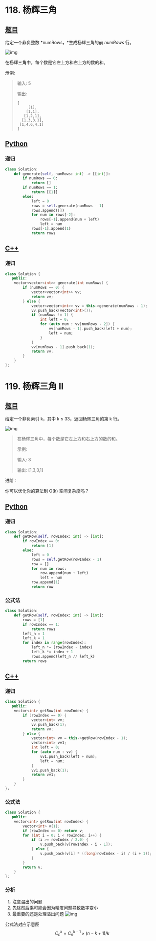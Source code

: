 # 118. 杨辉三角
## [题目](https://leetcode-cn.com/problems/pascals-triangle/)

给定一个非负整数 *numRows，*生成杨辉三角的前 *numRows* 行。

![img](https://upload.wikimedia.org/wikipedia/commons/0/0d/PascalTriangleAnimated2.gif)

在杨辉三角中，每个数是它左上方和右上方的数的和。

示例:

> 输入: 5
>
> 输出:
>
> ```
> [
>      [1],
>     [1,1],
>    [1,2,1],
>   [1,3,3,1],
>  [1,4,6,4,1]
> ]
> ```

## [Python](./118.%20杨辉三角.py)
### 递归

``` python
class Solution:
    def generate(self, numRows: int) -> [[int]]:
        if numRows == 0:
            return []
        if numRows == 1:
            return [[1]]
        else:
            left = 0
            rows = self.generate(numRows - 1)
            rows.append([])
            for num in rows[-2]:
                rows[-1].append(num + left)
                left = num
            rows[-1].append(1)
            return rows
```
## [C++](./118.%20杨辉三角.cc)
### 递归
``` c++
class Solution {
   public:
    vector<vector<int>> generate(int numRows) {
        if (numRows == 0) {
            vector<vector<int>> vv;
            return vv;
        } else {
            vector<vector<int>> vv = this->generate(numRows - 1);
            vv.push_back(vector<int>());
            if (numRows != 1) {
                int left = 0;
                for (auto num : vv[numRows - 2]) {
                    vv[numRows - 1].push_back(left + num);
                    left = num;
                }
            }
            vv[numRows - 1].push_back(1);
            return vv;
        }
    }
};
```

# 119. 杨辉三角 II
## [题目](https://leetcode-cn.com/problems/pascals-triangle-ii/)
给定一个非负索引 k，其中 k ≤ 33，返回杨辉三角的第 k 行。

![img](https://upload.wikimedia.org/wikipedia/commons/0/0d/PascalTriangleAnimated2.gif)

> 在杨辉三角中，每个数是它左上方和右上方的数的和。
>
> 示例:
>
> 输入: 3
>
> 输出: [1,3,3,1]

进阶：

你可以优化你的算法到 O(k) 空间复杂度吗？
## [Python](./119.%20杨辉三角%20II.py)
### 递归
``` python
class Solution:
    def getRow(self, rowIndex: int) -> [int]:
        if rowIndex == 0:
            return [1]
        else:
            left = 0
            rows = self.getRow(rowIndex - 1)
            row = []
            for num in rows:
                row.append(num + left)
                left = num
            row.append(1)
            return row

```
### 公式法

``` python
class Solution:
    def getRow(self, rowIndex: int) -> [int]:
        rows = [1]
        if rowIndex == 1:
            return rows
        left_n = 1
        left_k = 1
        for index in range(rowIndex):
            left_n *= (rowIndex - index)
            left_k *= index + 1
            rows.append(left_n // left_k)
        return rows
```



## [C++](./119.%20杨辉三角%20II.cc)
### 递归
``` C++
class Solution {
   public:
    vector<int> getRow(int rowIndex) {
        if (rowIndex == 0) {
            vector<int> vv;
            vv.push_back(1);
            return vv;
        } else {
            vector<int> vv = this->getRow(rowIndex - 1);
            vector<int> vv1;
            int left = 0;
            for (auto num : vv) {
                vv1.push_back(left + num);
                left = num;
            }
            vv1.push_back(1);
            return vv1;
        }
    }
};
```
### 公式法
``` c++
class Solution {
   public:
    vector<int> getRow(int rowIndex) {
        vector<int> v{1};
        if (rowIndex == 0) return v;
        for (int i = 0; i < rowIndex; i++) {
            if (i >= rowIndex / 2.0) {
                v.push_back(v[rowIndex - i - 1]);
            } else {
                v.push_back(v[i] * ((long)rowIndex - i) / (i + 1));
            }
        }
        return v;
    }
};
```

### 分析
1. 注意溢出的问题
2. 先除然后乘可能会因为精度问题导致数字变小
3. 最重要的还是处理溢出问题
![img](https://pic.leetcode-cn.com/195de01eae91e09de14dd13daafbef986c42345f2bdef405153a1742175079f4.jpg)

公式法对应示意图
$$
C_n^k=C_n^{k−1}×(n−k+1)/k
$$
